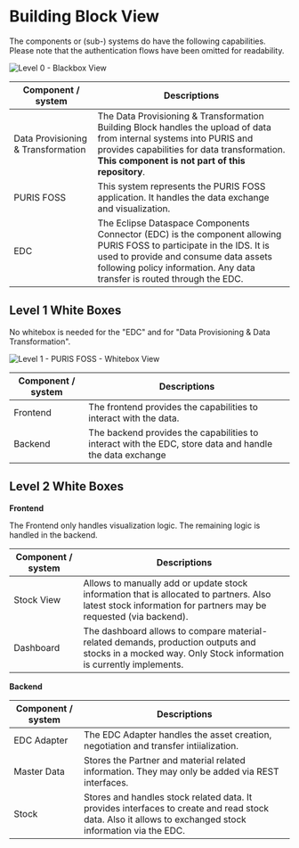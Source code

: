 # Building Block View

The components or (sub-) systems do have the following capabilities. Please note that the authentication flows have 
been omitted for readability.

![Level 0 - Blackbox View](img/5-level-0.svg)

| Component / system                 | Descriptions                                                                                                                                                                                                                              |
|------------------------------------|-------------------------------------------------------------------------------------------------------------------------------------------------------------------------------------------------------------------------------------------|
| Data Provisioning & Transformation | The Data Provisioning & Transformation Building Block handles the upload of data from internal systems into PURIS and provides capabilities for data transformation. **This component is not part of this repository**.                   |
| PURIS FOSS                         | This system represents the PURIS FOSS application. It handles the data exchange and visualization.                                                                                                                                        |
| EDC                                | The Eclipse Dataspace Components Connector (EDC) is the component allowing PURIS FOSS to participate in the IDS. It is used to provide and consume data assets following policy information. Any data transfer is routed through the EDC. |

## Level 1 White Boxes

No whitebox is needed for the "EDC" and for "Data Provisioning & Data Transformation".

![Level 1 - PURIS FOSS - Whitebox View](img/5-level-1-puris-foss.svg)

| Component / system | Descriptions                                                                                            |
|--------------------|---------------------------------------------------------------------------------------------------------|
| Frontend           | The frontend provides the capabilities to interact with the data.                                       |
| Backend            | The backend provides the capabilities to interact with the EDC, store data and handle the data exchange |


## Level 2 White Boxes

**Frontend**

The Frontend only handles visualization logic. The remaining logic is handled in the backend.

| Component / system | Descriptions                                                                                                                                                 |
|--------------------|--------------------------------------------------------------------------------------------------------------------------------------------------------------|
| Stock View         | Allows to manually add or update stock information that is allocated to partners. Also latest stock information for partners may be requested (via backend). |
| Dashboard          | The dashboard allows to compare material-related demands, production outputs and stocks in a mocked way. Only Stock information is currently implements.     |

**Backend**

| Component / system | Descriptions                                                                                                                                            |
|--------------------|---------------------------------------------------------------------------------------------------------------------------------------------------------|
| EDC Adapter        | The EDC Adapter handles the asset creation, negotiation and transfer intiialization.                                                                    |
| Master Data        | Stores the Partner and material related information. They may only be added via REST interfaces.                                                        |
| Stock | Stores and handles stock related data. It provides interfaces to create and read stock data. Also it allows to exchanged stock information via the EDC. |
